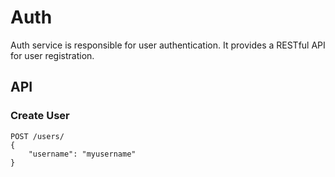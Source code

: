 # Auth

Auth service is responsible for user authentication. It provides a RESTful API for user registration.

## API

### Create User

```http
POST /users/
{
    "username": "myusername"
}
```

